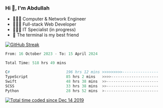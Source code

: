 <h3>Hi 👋, I'm Abdullah</h3>

- 👷🏼‍♂️ Computer & Network Engineer
- 👨🏻‍💻 Full-stack Web Developer
- 👨🏻‍💻 IT Specialist (in progress)
- 🖤 The terminal is my best friend

[![GitHub Streak](https://streak-stats.demolab.com?user=al3bad&theme=transparent&date_format=j%20M%5B%20Y%5D)](https://git.io/streak-stats)

<!--START_SECTION:waka-->

```python
From: 16 October 2023 - To: 15 April 2024

Total Time: 518 hrs 49 mins

C#                         196 hrs 12 mins >>>>>>>>>----------------   37.41 %
TypeScript                 85 hrs 2 mins   >>>>---------------------   16.21 %
Swift                      48 hrs 38 mins  >>-----------------------   09.27 %
SCSS                       33 hrs 38 mins  >>-----------------------   06.41 %
Python                     28 hrs 52 mins  >------------------------   05.51 %
```

<!--END_SECTION:waka-->

<p>
  <a href="https://wakatime.com/@ce2a2aac-0d6b-4d65-b864-8a4bcaf12967"><img src="https://wakatime.com/badge/user/ce2a2aac-0d6b-4d65-b864-8a4bcaf12967.svg" alt="Total time coded since Dec 14 2019" /></a>
</p>
